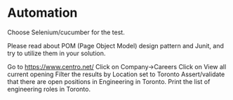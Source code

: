 # Automation
Choose Selenium/cucumber for the test.

Please read about POM (Page Object Model) design pattern and Junit, and try to utilize them in your solution.

Go to https://www.centro.net/
Click on Company->Careers
Click on View all current opening
Filter the results by Location set to Toronto
Assert/validate that there are open positions in Engineering in Toronto.
Print the list of engineering roles in Toronto.
